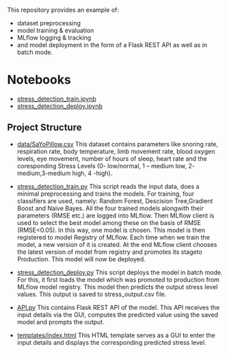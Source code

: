 This repository provides an example of:
- dataset preprocessing
- model training & evaluation
- MLflow logging & tracking 
- and model deployment in the form of a Flask REST API as well as in batch mode.

# Notebooks   
          
 - [stress_detection_train.ipynb](/stress_detection_train.ipynb)
 - [stress_detection_deploy.ipynb](/stress_detection_deploy.ipynb)
             
## Project Structure

- [data/SaYoPillow.csv](/data/SaYoPillow.csv)
        This dataset contains parameters like snoring rate, respiration rate, body temperature, limb movement rate, blood oxygen levels, eye movement, number of hours of sleep, heart rate and the coresponding Stress Levels (0- low/normal, 1 – medium low, 2- medium,3-medium high, 4 -high).

- [stress_detection_train.py](/stress_detection_train.py)
                        This script reads the input data, does a minimal preprocessing and trains the models. For training, four classifiers are used, namely: Random Forest, Descision Tree,Gradient Boost and Naive Bayes. All the four trained models alongwith their parameters (RMSE etc.) are logged into MLflow. Then MLflow client is used to select the best model among these on the 
basis of RMSE (RMSE<0.05). In this way, one model is chosen. This model is then registered to model Registry of MLflow. Each time when we train the model, a new version of it is created. At the end MLflow client chooses the latest version of model from registry and promotes its stageto Production. This model will now be deployed.

- [stress_detection_deploy.py](/stress_detection_deploy.py)
                          This script deploys the model in batch mode. For this, it first loads the model which was promoted to production from MLflow model registry. This model then predicts the output stress level values. This output is saved to stress_output.csv file.
                          
- [API.py](/API.py)
       This contains Flask REST API of the model. This API receives the input details via the GUI, computes the predicted value using the saved model and prompts the output. 
       
- [templates/index.html](/templates/index.html)
                    This HTML template serves as a GUI to enter the input details and displays the corresponding predicted stress level.
                    








